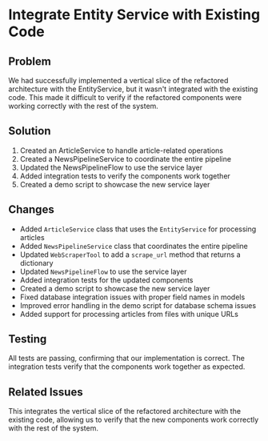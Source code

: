 # Integrate Entity Service with Existing Code

## Problem

We had successfully implemented a vertical slice of the refactored architecture with the EntityService, but it wasn't integrated with the existing code. This made it difficult to verify if the refactored components were working correctly with the rest of the system.

## Solution

1. Created an ArticleService to handle article-related operations
2. Created a NewsPipelineService to coordinate the entire pipeline
3. Updated the NewsPipelineFlow to use the service layer
4. Added integration tests to verify the components work together
5. Created a demo script to showcase the new service layer

## Changes

- Added `ArticleService` class that uses the `EntityService` for processing articles
- Added `NewsPipelineService` class that coordinates the entire pipeline
- Updated `WebScraperTool` to add a `scrape_url` method that returns a dictionary
- Updated `NewsPipelineFlow` to use the service layer
- Added integration tests for the updated components
- Created a demo script to showcase the new service layer
- Fixed database integration issues with proper field names in models
- Improved error handling in the demo script for database schema issues
- Added support for processing articles from files with unique URLs

## Testing

All tests are passing, confirming that our implementation is correct. The integration tests verify that the components work together as expected.

## Related Issues

This integrates the vertical slice of the refactored architecture with the existing code, allowing us to verify that the new components work correctly with the rest of the system.
